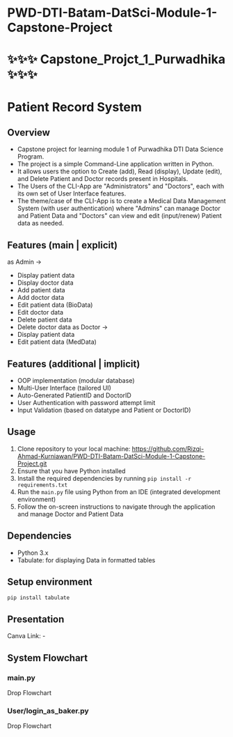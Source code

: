 # PWD-DTI-Batam-DatSci-Module-1-Capstone-Project
# ✨✨✨ Capstone_Projct_1_Purwadhika ✨✨✨

# Patient Record System

## Overview
- Capstone project for learning module 1 of Purwadhika DTI Data Science Program. 
- The project is a simple Command-Line application written in Python. 
- It allows users the option to Create (add), Read (display), Update (edit), and Delete Patient and Doctor records present in Hospitals.
- The Users of the CLI-App are "Administrators" and "Doctors", each with its own set of User Interface features.
- The theme/case of the CLI-App is to create a Medical Data Management System (with user authentication) where "Admins" can manage Doctor and Patient Data and "Doctors" can view and edit (input/renew) Patient data as needed.

## Features (main | explicit)
as Admin ->
- Display patient data
- Display doctor data
- Add patient data
- Add doctor data
- Edit patient data (BioData)
- Edit doctor data
- Delete patient data
- Delete doctor data
as Doctor ->
- Display patient data
- Edit patient data (MedData)

## Features (additional | implicit)
- OOP implementation (modular database)
- Multi-User Interface (tailored UI)
- Auto-Generated PatientID and DoctorID
- User Authentication with password attempt limit
- Input Validation (based on datatype and Patient or DoctorID)

## Usage
1. Clone repository to your local machine: https://github.com/Rizqi-Ahmad-Kurniawan/PWD-DTI-Batam-DatSci-Module-1-Capstone-Project.git 
2. Ensure that you have Python installed
3. Install the required dependencies by running `pip install -r requirements.txt`
4. Run the `main.py` file using Python from an IDE (integrated development environment)
5. Follow the on-screen instructions to navigate through the application and manage Doctor and Patient Data

## Dependencies
- Python 3.x
- Tabulate: for displaying Data in formatted tables

## Setup environment
```
pip install tabulate
```

## Presentation
Canva Link: -

## System Flowchart
### main.py
Drop Flowchart
### User/login_as_baker.py
Drop Flowchart

